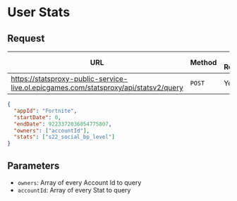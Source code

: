 # User Stats

## Request
| URL | Method | Auth Required |
| - | - | - |
| https://statsproxy-public-service-live.ol.epicgames.com/statsproxy/api/statsv2/query | `POST` | Yes |

```json
{
  "appId": "Fortnite",
  "startDate": 0,
  "endDate": 9223372036854775807,
  "owners": ["accountId"],
  "stats": ["s22_social_bp_level"]
}
```

## Parameters
- `owners`: Array of every Account Id to query
- `accountId`: Array of every Stat to query
